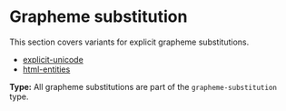 # Grapheme substitution

This section covers variants for explicit grapheme substitutions.

- [explicit-unicode](/markup/inlines/explicit-substitutions/grapheme-substitution/explicit-unicode.md)
- [html-entities](/markup/inlines/explicit-substitutions/grapheme-substitution/html-entities.md)

**Type:** All grapheme substitutions are part of the `grapheme-substitution` type.
